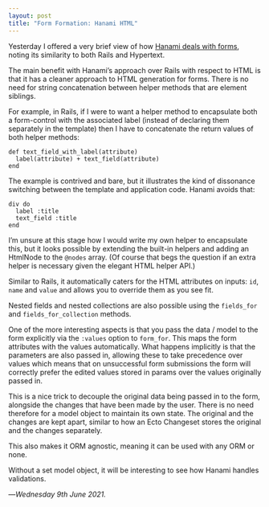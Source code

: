 ```yaml
---
layout: post
title: "Form Formation: Hanami HTML"
---
```


Yesterday I offered a very brief view of how [Hanami deals with forms][hf], noting its similarity to both Rails and Hypertext.

The main benefit with Hanami’s approach over Rails with respect to HTML is that it has a cleaner approach to HTML generation for forms. There is no need for string concatenation between helper methods that are element siblings.

For example, in Rails, if I were to want a helper method to encapsulate both a form-control with the associated label (instead of declaring them separately in the template) then I have to concatenate the return values of both helper methods:

```
def text_field_with_label(attribute)
  label(attribute) + text_field(attribute)
end
```

The example is contrived and bare, but it illustrates the kind of dissonance switching between the template and application code. Hanami avoids that:

```
div do
  label :title
  text_field :title
end
```

I’m unsure at this stage how I would write my own helper to encapsulate this, but it looks possible by extending the built-in helpers and adding an HtmlNode to the `@nodes` array. (Of course that begs the question if an extra helper is necessary given the elegant HTML helper API.)

Similar to Rails, it automatically caters for the HTML attributes on inputs: `id`, `name` and `value` and allows you to override them as you see fit. 

Nested fields and nested collections are also possible using the `fields_for` and `fields_for_collection` methods.

One of the more interesting aspects is that you pass the data / model to the form explicitly via the `:values` option to `form_for`. This maps the form attributes with the values automatically. What happens implicitly is that the parameters are also passed in, allowing these to take precedence over values which means that on unsuccessful form submissions the form will correctly prefer the edited values stored in params over the values originally passed in.

This is a nice trick to decouple the original data being passed in to the form, alongside the changes that have been made by the user. There is no need therefore for a model object to maintain its own state. The original and the changes are kept apart, similar to how an Ecto Changeset stores the original and the changes separately.

This also makes it ORM agnostic, meaning it can be used with any ORM or none. 

Without a set model object, it will be interesting to see how Hanami handles validations.

—*Wednesday 9th June 2021.*

[hf]: https://www.crossingtheruby.com/2021/06/08/form-formation-hanami.html
